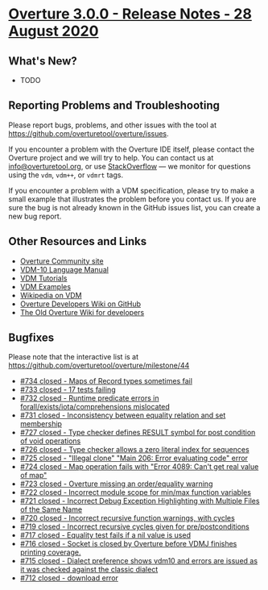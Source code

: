 
# [Overture 3.0.0 - Release Notes - 28 August 2020](https://github.com/overturetool/overture/milestone/44)



## What's New?

* TODO

## Reporting Problems and Troubleshooting

Please report bugs, problems, and other issues with the tool at <https://github.com/overturetool/overture/issues>.

If you encounter a problem with the Overture IDE itself, please contact the Overture project and we will try to help.  You can contact us at info@overturetool.org, or use [StackOverflow](http://stackoverflow.com/questions/tagged/vdm%2b%2b) — we monitor for questions using the `vdm`, `vdm++`, or `vdmrt` tags.

If you encounter a problem with a VDM specification, please try to make a small example that illustrates the problem before you contact us.  If you are sure the bug is not already known in the GitHub issues list, you can create a new bug report.


## Other Resources and Links

* [Overture Community site](http://www.overturetool.org)
* [VDM-10 Language Manual](http://raw.github.com/overturetool/documentation/master/documentation/VDM10LangMan/VDM10_lang_man.pdf)
* [VDM Tutorials](http://overturetool.org/documentation/tutorials.html)
* [VDM Examples](http://overturetool.org/download/examples/)
* [Wikipedia on VDM](http://en.wikipedia.org/wiki/Vienna_Development_Method)
* [Overture Developers Wiki on GitHub](https://github.com/overturetool/overture/wiki/)
* [The Old Overture Wiki for developers](http://wiki.overturetool.org)


## Bugfixes

Please note that the interactive list is at <https://github.com/overturetool/overture/milestone/44>
* [#734 closed - Maps of Record types sometimes fail](https://github.com/overturetool/overture/issues/734)
* [#733 closed - 17 tests failing](https://github.com/overturetool/overture/issues/733)
* [#732 closed - Runtime predicate errors in forall/exists/iota/comprehensions mislocated](https://github.com/overturetool/overture/issues/732)
* [#731 closed - Inconsistency between equality relation and set membership](https://github.com/overturetool/overture/issues/731)
* [#727 closed - Type checker defines RESULT symbol for post condition of void operations](https://github.com/overturetool/overture/issues/727)
* [#726 closed - Type checker allows a zero literal index for sequences](https://github.com/overturetool/overture/issues/726)
* [#725 closed - "Illegal clone" "Main 206: Error evaluating code" error](https://github.com/overturetool/overture/issues/725)
* [#724 closed - Map operation fails with "Error 4089: Can't get real value of map"](https://github.com/overturetool/overture/issues/724)
* [#723 closed - Overture missing an order/equality warning](https://github.com/overturetool/overture/issues/723)
* [#722 closed - Incorrect module scope for min/max function variables](https://github.com/overturetool/overture/issues/722)
* [#721 closed - Incorrect Debug Exception Highlighting with Multiple Files of the Same Name](https://github.com/overturetool/overture/issues/721)
* [#720 closed - Incorrect recursive function warnings, with cycles](https://github.com/overturetool/overture/issues/720)
* [#719 closed - Incorrect recursive cycles given for pre/postconditions](https://github.com/overturetool/overture/issues/719)
* [#717 closed - Equality test fails if a nil value is used](https://github.com/overturetool/overture/issues/717)
* [#716 closed - Socket is closed by Overture before VDMJ finishes printing coverage.](https://github.com/overturetool/overture/issues/716)
* [#715 closed - Dialect preference shows vdm10 and errors are issued as it was checked against the classic dialect ](https://github.com/overturetool/overture/issues/715)
* [#712 closed - download error](https://github.com/overturetool/overture/issues/712)
